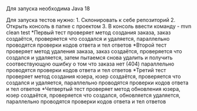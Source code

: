 Для запуска необходима Java 18

Для запуска тестов нужно:
    1. Склонировать к себе репозиторий
    2. Открыть консоль в папке с проектом
    3. В консоль ввести команду - mvn clean test
            *Первый тест проверяет метод создания заказа, заказ создаётся, проверяется что создался и удаляется, параллельно проводятся проверки кодов ответа и тел ответов
			*Второй тест проверяет метод удаления заказа, заказ создаётся, проверяется что создался и удаляется, затем пытаемся снова удалить и получить соотвествующую ошибку о том что заказа нет (404) параллельно проводятся проверки кодов ответа и тел ответов
			*Третий тест проверяет метод создания юзера, юзер создаётся, проверяется что создался и удаляется, параллельно проводятся проверки кодов ответа и тел ответов
			*Четвертый тест проверяет метод обновления юзера, юзер создаётся, проверяется что создался, обновляется удаляется, параллельно проводятся проверки кодов ответа и тел ответов

